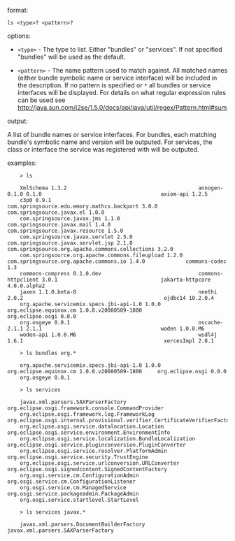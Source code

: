 format:

`ls <type>? <pattern>?`

options:

  * `<type>` - The type to list. Either "bundles" or "services". If not specified "bundles" will be used as the default.

  * `<pattern>` - The name pattern used to match against. All matched names (either bundle symbolic name or service interface) will be included in the description. If no pattern is specified or `*` all bundles or service interfaces will be displayed. For details on what regular expression rules can be used see http://java.sun.com/j2se/1.5.0/docs/api/java/util/regex/Pattern.html#sum

output:

A list of bundle names or service interfaces. For bundles, each matching bundle's symbolic name and version will be outputed. For services, the class or interface the service was registered with will be outputed.

examples:
```
    > ls
    
    XmlSchema 1.3.2                                          annogen-0.1.0 0.1.0                                      axiom-api 1.2.5
    c3p0 0.9.1                                               com.springsource.edu.emory.mathcs.backport 3.0.0         com.springsource.javax.el 1.0.0
    com.springsource.javax.jms 1.1.0                         com.springsource.javax.mail 1.4.0                        com.springsource.javax.resource 1.5.0
    com.springsource.javax.servlet 2.5.0                     com.springsource.javax.servlet.jsp 2.1.0                 com.springsource.org.apache.commons.collections 3.2.0
    com.springsource.org.apache.commons.fileupload 1.2.0     com.springsource.org.apache.commons.io 1.4.0             commons-codec 1.3
    commons-compress 0.1.0.dev                               commons-httpclient 3.0.1                                 jakarta-httpcore 4.0.0.alpha2
    jaxen 1.1.0.beta-8                                       neethi 2.0.2                                             ojdbc14 10.2.0.4
    org.apache.servicemix.specs.jbi-api-1.0 1.0.0            org.eclipse.equinox.cm 1.0.0.v20080509-1800              org.eclipse.osgi 0.0.0
    org.osgeye 0.0.1                                         oscache-2.1.1 2.1.1                                      woden 1.0.0.M6
    woden-api 1.0.0.M6                                       wsdl4j 1.6.1                                             xercesImpl 2.8.1

    > ls bundles org.*
    
    org.apache.servicemix.specs.jbi-api-1.0 1.0.0   org.eclipse.equinox.cm 1.0.0.v20080509-1800     org.eclipse.osgi 0.0.0 
    org.osgeye 0.0.1

    > ls services

    javax.xml.parsers.SAXParserFactory                                          org.eclipse.osgi.framework.console.CommandProvider
    org.eclipse.osgi.framework.log.FrameworkLog                                 org.eclipse.osgi.internal.provisional.verifier.CertificateVerifierFactory
    org.eclipse.osgi.service.datalocation.Location                              org.eclipse.osgi.service.environment.EnvironmentInfo
    org.eclipse.osgi.service.localization.BundleLocalization                    org.eclipse.osgi.service.pluginconversion.PluginConverter
    org.eclipse.osgi.service.resolver.PlatformAdmin                             org.eclipse.osgi.service.security.TrustEngine
    org.eclipse.osgi.service.urlconversion.URLConverter                         org.eclipse.osgi.signedcontent.SignedContentFactory
    org.osgi.service.cm.ConfigurationAdmin                                      org.osgi.service.cm.ConfigurationListener
    org.osgi.service.cm.ManagedService                                          org.osgi.service.packageadmin.PackageAdmin
    org.osgi.service.startlevel.StartLevel
    
    > ls services javax.* 
    
    javax.xml.parsers.DocumentBuilderFactory   javax.xml.parsers.SAXParserFactory
```